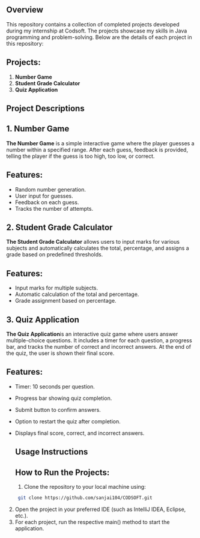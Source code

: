 ## Overview

This repository contains a collection of completed projects developed during my internship at Codsoft. 
The projects showcase my skills in Java programming and problem-solving. 
Below are the details of each project in this repository:

## Projects:

1. **Number Game**
2. **Student Grade Calculator**
3. **Quiz Application**
   
## Project Descriptions

 ## 1. Number Game

**The Number Game** is a simple interactive game where the player guesses a number within a specified range. 
After each guess, feedback is provided, telling the player if the guess is too high, too low, or correct.

## Features:

- Random number generation.
- User input for guesses.
- Feedback on each guess.
- Tracks the number of attempts.
  
## 2. Student Grade Calculator

**The Student Grade Calculator** allows users to input marks for various subjects and automatically calculates the total, percentage, and assigns a grade based on predefined thresholds.

## Features:

- Input marks for multiple subjects.
- Automatic calculation of the total and percentage.
- Grade assignment based on percentage.
  
## 3. Quiz Application
**The Quiz Application**is an interactive quiz game where users answer multiple-choice questions. It includes a timer for each question, a progress bar, and tracks the number of correct and incorrect answers. At the end of the quiz, the user is shown their final score.

## Features:

- Timer: 10 seconds per question.
- Progress bar showing quiz completion.
- Submit button to confirm answers.
- Option to restart the quiz after completion.
- Displays final score, correct, and incorrect answers.

  ## Usage Instructions
  ## How to Run the Projects:
    1. Clone the repository to your local machine using:
   ```bash
    git clone https://github.com/sanjai104/CODSOFT.git
   ```
 2. Open the project in your preferred IDE (such as IntelliJ IDEA, Eclipse, etc.).
 3. For each project, run the respective main() method to start the application.
